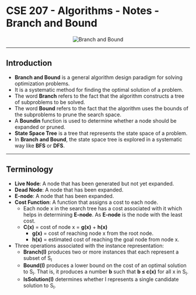 # **CSE 207 - Algorithms - Notes - Branch and Bound**

<p align="center">
    <img src="https://upload.wikimedia.org/wikipedia/commons/3/3c/Branchbound.gif" alt="Branch and Bound"/>
</p>

---

## **Introduction**

- **Branch and Bound** is a general algorithm design paradigm for solving optimization problems.
- It is a systematic method for finding the optimal solution of a problem.
- The word **Branch** refers to the fact that the algorithm constructs a tree of subproblems to be solved.
- The word **Bound** refers to the fact that the algorithm uses the bounds of the subproblems to prune the search space.
- A **Boundin** function is used to determine whether a node should be expanded or pruned.
- **State Space Tree** is a tree that represents the state space of a problem.
- In **Branch and Bound**, the state space tree is explored in a systematic way like **BFS** or **DFS**.

---

## **Terminology**

- **Live Node**: A node that has been generated but not yet expanded.
- **Dead Node**: A node that has been expanded.
- **E-node**: A node that has been expanded.
- **Cost Function**: A function that assigns a cost to each node.
  - Each node x in the search tree has a cost associated with it which helps in determining **E-node**. As **E-node** is the node with the least cost.
  - **C(x)** = cost of node x = **g(x)** + **h(x)**
    - **g(x)** = cost of reaching node x from the root node.
    - **h(x)** = estimated cost of reaching the goal node from node x.
- Three operations associated with the instance representation:
  - **Branch(I)** produces two or more instances that each represent a subset of S<sub>I</sub>
  - **Bound(I)** produces a lower bound on the cost of an optimal solution to S<sub>I</sub>. That is, it produces a number **b** such that **b ≤ c(x)** for all x in S<sub>I</sub>.
  - **IsSolution(I)** determines whether I represents a single candidate solution to S<sub>I</sub>.
